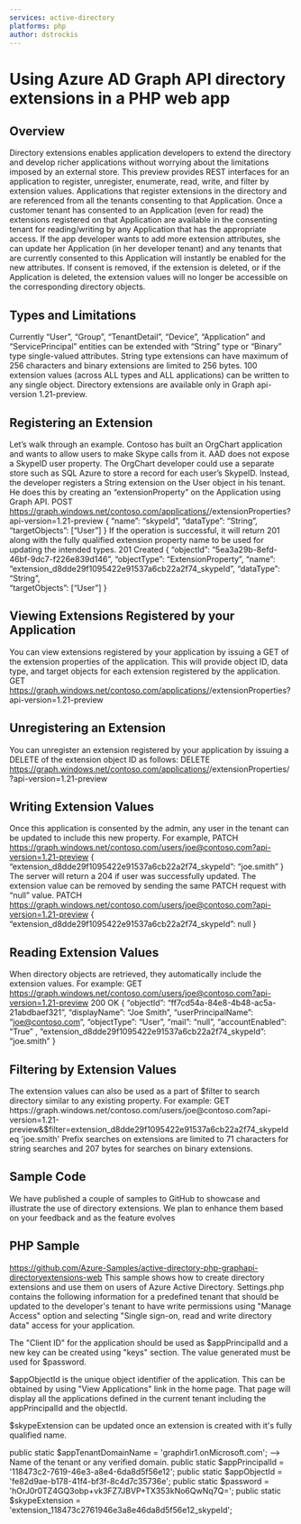 ```yaml
---
services: active-directory
platforms: php
author: dstrockis
---
```


# Using Azure AD Graph API directory extensions in a PHP web app

## Overview
Directory extensions enables application developers to extend the directory and develop richer applications without worrying about the limitations imposed by an external store. This preview provides REST interfaces for an application to register, unregister, enumerate, read, write, and filter by extension values. Applications that register extensions in the directory and are referenced from all the tenants consenting to that Application. Once a customer tenant has consented to an Application (even for read) the extensions registered on that Application are available in the consenting tenant for reading/writing by any Application that has the appropriate access. If the app developer wants to add more extension attributes, she can update her Application (in her developer tenant) and any tenants that are currently consented to this Application will instantly be enabled for the new attributes. If consent is removed, if the extension is deleted, or if the Application is deleted, the extension values will no longer be accessible on the corresponding directory objects.

## Types and Limitations
Currently “User”, “Group”, “TenantDetail”, “Device”, “Application” and “ServicePrincipal” entities can be extended with “String” type or “Binary” type single-valued attributes. String type extensions can have maximum of 256 characters and binary extensions are limited to 256 bytes. 100 extension values (across ALL types and ALL applications) can be written to any single object. Directory extensions are available only in Graph api-version 1.21-preview.

## Registering an Extension
Let’s walk through an example. Contoso has built an OrgChart application and wants to allow users to make Skype calls from it. AAD does not expose a SkypeID user property. The OrgChart developer could use a separate store such as SQL Azure to store a record for each user’s SkypeID. Instead, the developer registers a String extension on the User object in his tenant. He does this by creating an “extensionProperty” on the Application using Graph API.
POST https://graph.windows.net/contoso.com/applications/<applicationObjectID>/extensionProperties?api-version=1.21-preview 
{
“name”: “skypeId”,
“dataType”: “String”,
“targetObjects”: [“User”]
}
If the operation is successful, it will return 201 along with the fully qualified extension property name to be used for updating the intended types.
201 Created
{
“objectId”: “5ea3a29b-8efd-46bf-9dc7-f226e839d146”,
“objectType”: “ExtensionProperty”,
“name”: “extension_d8dde29f1095422e91537a6cb22a2f74_skypeId”,
“dataType”: “String”,         
“targetObjects”: [“User”]
}
 
## Viewing Extensions Registered by your Application
You can view extensions registered by your application by issuing a GET of the extension properties of the application. This will provide object ID, data type, and target objects for each extension registered by the application.
GET https://graph.windows.net/contoso.com/applications/<applicationObjectID>/extensionProperties?api-version=1.21-preview

## Unregistering an Extension
You can unregister an extension registered by your application by issuing a DELETE of the extension object ID as follows:
DELETE https://graph.windows.net/contoso.com/applications/<applicationObjectID>/extensionProperties/<extensionObjectID>?api-version=1.21-preview

## Writing Extension Values
Once this application is consented by the admin, any user in the tenant can be updated to include this new property. For example,
PATCH https://graph.windows.net/contoso.com/users/joe@contoso.com?api-version=1.21-preview 
{
“extension_d8dde29f1095422e91537a6cb22a2f74_skypeId”: “joe.smith”
}
The server will return a 204 if user was successfully updated. The extension value can be removed by sending the same PATCH request with “null” value.
PATCH https://graph.windows.net/contoso.com/users/joe@contoso.com?api-version=1.21-preview 
{
“extension_d8dde29f1095422e91537a6cb22a2f74_skypeId”: null
}

## Reading Extension Values
When directory objects are retrieved, they automatically include the extension values. For example:
GET https://graph.windows.net/contoso.com/users/joe@contoso.com?api-version=1.21-preview 
200 OK
{
“objectId”: “ff7cd54a-84e8-4b48-ac5a-21abdbaef321”,
“displayName”: “Joe Smith”,
“userPrincipalName”: “joe@contoso.com“,
“objectType”: “User”,
“mail”: “null”,
“accountEnabled”: “True” ,
“extension_d8dde29f1095422e91537a6cb22a2f74_skypeId”: “joe.smith”
}
 
## Filtering by Extension Values
The extension values can also be used as a part of $filter to search directory similar to any existing property. For example:
GET https://graph.windows.net/contoso.com/users/joe@contoso.com?api-version=1.21-preview&$filter=extension_d8dde29f1095422e91537a6cb22a2f74_skypeId eq 'joe.smith'
Prefix searches on extensions are limited to 71 characters for string searches and 207 bytes for searches on binary extensions.

## Sample Code
We have published a couple of samples to GitHub to showcase and illustrate the use of directory extensions. We plan to enhance them based on your feedback and as the feature evolves


## PHP Sample
https://github.com/Azure-Samples/active-directory-php-graphapi-directoryextensions-web
This sample shows how to create directory extensions and use them on users of Azure Active Directory. Settings.php contains the following information for a predefined tenant that should be updated to the developer's tenant to have write permissions using "Manage Access" option and selecting "Single sign-on, read and write directory data" access for your application.

The "Client ID" for the application should be used as $appPrincipalId and a new key can be created using "keys" section. The value generated must be used for $password.

$appObjectId is the unique object identifier of the application. This can be obtained by using "View Applications" link in the home page. That page will display all the applications defined in the current tenant including the appPrincipalId and the objectId.

$skypeExtension can be updated once an extension is created with it's fully qualified name.

public static $appTenantDomainName = 'graphdir1.onMicrosoft.com'; --> Name of the tenant or any verified domain. 
public static $appPrincipalId = '118473c2-7619-46e3-a8e4-6da8d5f56e12';
public static $appObjectId = 'fe82d9ae-b178-41f4-bf3f-8c4d7c35736e';
public static $password = 'hOrJ0r0TZ4GQ3obp+vk3FZ7JBVP+TX353kNo6QwNq7Q=';
public static $skypeExtension = 'extension_118473c2761946e3a8e46da8d5f56e12_skypeId';

